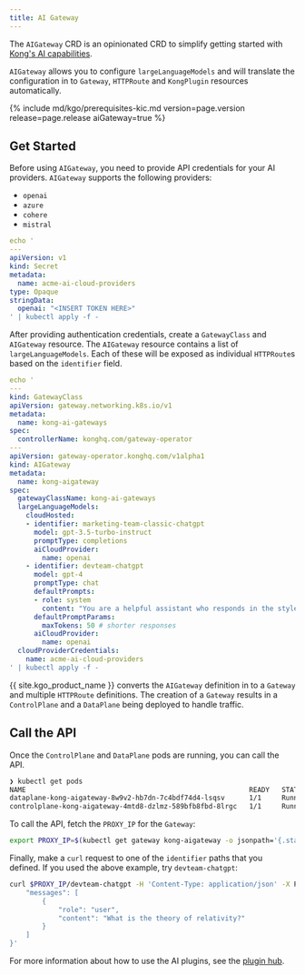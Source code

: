 ```yaml
---
title: AI Gateway
---
```


The `AIGateway` CRD is an opinionated CRD to simplify getting started with [Kong's AI capabilities](https://konghq.com/products/kong-ai-gateway).

`AIGateway` allows you to configure `largeLanguageModels` and will translate the configuration in to `Gateway`, `HTTPRoute` and `KongPlugin` resources automatically. 

{% include md/kgo/prerequisites-kic.md version=page.version release=page.release aiGateway=true %}

## Get Started

Before using `AIGateway`, you need to provide API credentials for your AI providers. `AIGateway` supports the following providers:

* `openai`
* `azure`
* `cohere`
* `mistral`

```yaml
echo '
---
apiVersion: v1
kind: Secret
metadata:
  name: acme-ai-cloud-providers
type: Opaque
stringData:
  openai: "<INSERT TOKEN HERE>"
' | kubectl apply -f -
```

After providing authentication credentials, create a `GatewayClass` and `AIGateway` resource. The `AIGateway` resource contains a list of `largeLanguageModels`. Each of these will be exposed as individual `HTTPRoute`s based on the `identifier` field.

```yaml
echo '
---
kind: GatewayClass
apiVersion: gateway.networking.k8s.io/v1
metadata:
  name: kong-ai-gateways
spec:
  controllerName: konghq.com/gateway-operator
---
apiVersion: gateway-operator.konghq.com/v1alpha1
kind: AIGateway
metadata:
  name: kong-aigateway
spec:
  gatewayClassName: kong-ai-gateways
  largeLanguageModels:
    cloudHosted:
    - identifier: marketing-team-classic-chatgpt
      model: gpt-3.5-turbo-instruct
      promptType: completions
      aiCloudProvider:
        name: openai
    - identifier: devteam-chatgpt
      model: gpt-4
      promptType: chat
      defaultPrompts:
      - role: system
        content: "You are a helpful assistant who responds in the style of Sherlock Holmes."
      defaultPromptParams:
        maxTokens: 50 # shorter responses
      aiCloudProvider:
        name: openai
  cloudProviderCredentials:
    name: acme-ai-cloud-providers
' | kubectl apply -f -
```

{{ site.kgo_product_name }} converts the `AIGateway` definition in to a `Gateway` and multiple `HTTPRoute` definitions. The creation of a `Gateway` results in a `ControlPlane` and a `DataPlane` being deployed to handle traffic.

## Call the API

Once the `ControlPlane` and `DataPlane` pods are running, you can call the API.

```bash
❯ kubectl get pods
NAME                                                       READY   STATUS    RESTARTS   AGE
dataplane-kong-aigateway-8w9v2-hb7dn-7c4bdf74d4-lsqsv      1/1     Running   0          12m
controlplane-kong-aigateway-4mtd8-dzlmz-589bfb8fbd-8lrgc   1/1     Running   0          12m
```

To call the API, fetch the `PROXY_IP` for the `Gateway`:

```bash
export PROXY_IP=$(kubectl get gateway kong-aigateway -o jsonpath='{.status.addresses[0].value}')
```

Finally, make a `curl` request to one of the `identifier` paths that you defined. If you used the above example, try `devteam-chatgpt`:

```bash
curl $PROXY_IP/devteam-chatgpt -H 'Content-Type: application/json' -X POST -d '{
    "messages": [
        {
            "role": "user",
            "content": "What is the theory of relativity?"
        }
    ]
}'
```

For more information about how to use the AI plugins, see the [plugin hub](/hub/kong-inc/ai-proxy/#input-formats).